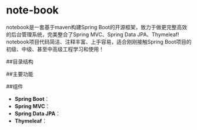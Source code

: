 # note-book
notebook是一套基于maven构建Spring Boot的开源框架，致力于做更完整高效的后台管理系统，完美整合了Spring MVC、Spring Data JPA、Thymeleaf!
notebook项目代码简洁、注释丰富、上手容易，适合刚刚接触Spring Boot项目的初级、中级、甚至中高级工程学习和使用！

##目录结构

##主要功能

##组件
* **Spring Boot**：
* **Spring MVC**：
* **Spring Data JPA**：
* **Thymeleaf**：

